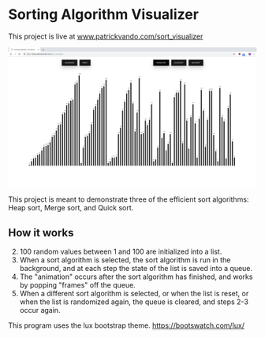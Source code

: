 <h1>Sorting Algorithm Visualizer</h1>

This project is live at www.patrickvando.com/sort_visualizer

![Demo Screencap](/assets/screencap.png "Sort Algorithm Visualizer")

This project is meant to demonstrate three of the efficient sort algorithms: Heap sort, Merge sort, and Quick sort. 

<h2>How it works</h2>

2. 100 random values between 1 and 100 are initialized into a list.
2. When a sort algorithm is selected, the sort algorithm is run in the background, and at each step the state of the list is saved into a queue.
3. The "animation" occurs after the sort algorithm has finished, and works by popping "frames" off the queue.
4. When a different sort algorithm is selected, or when the list is reset, or when the list is randomized again, the queue is cleared, and steps 2-3 occur again.

This program uses the lux bootstrap theme.
https://bootswatch.com/lux/
